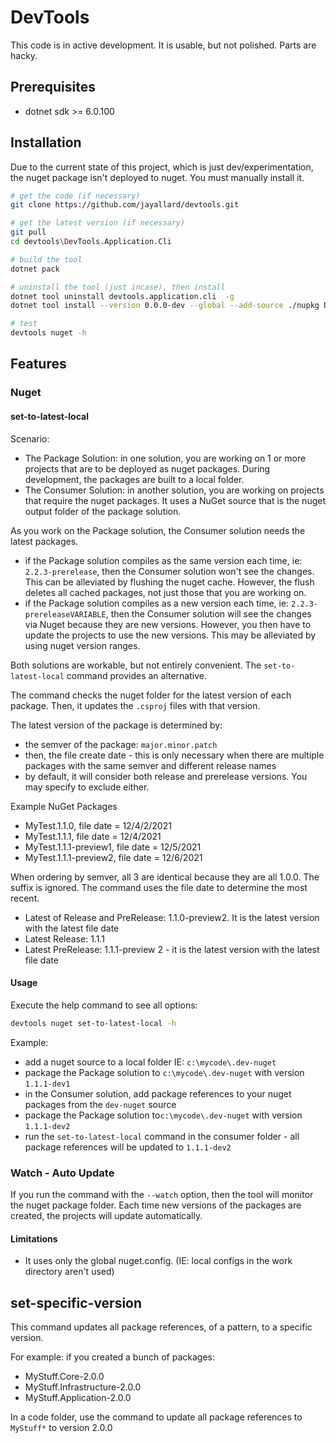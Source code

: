 # DevTools

This code is in active development. It is usable, but not polished. Parts are hacky.

## Prerequisites

- dotnet sdk >= 6.0.100

## Installation

Due to the current state of this project, which is just dev/experimentation, the nuget package isn't deployed to nuget. You must manually install it.

```bash
# get the code (if necessary)
git clone https://github.com/jayallard/devtools.git

# get the latest version (if necessary)
git pull
cd devtools\DevTools.Application.Cli

# build the tool
dotnet pack

# uninstall the tool (just incase), then install
dotnet tool uninstall devtools.application.cli  -g
dotnet tool install --version 0.0.0-dev --global --add-source ./nupkg DevTools.Application.Cli

# test
devtools nuget -h
```

## Features

### Nuget

#### set-to-latest-local

Scenario:

- The Package Solution: in one solution, you are working on 1 or more projects that are to be deployed as nuget packages. During development, the packages are built to a local folder.
- The Consumer Solution: in another solution, you are working on projects that require the nuget packages. It uses a NuGet source that is the nuget output folder of the package solution.

As you work on the Package solution, the Consumer solution needs the latest packages.

- if the Package solution compiles as the same version each time, ie: `2.2.3-prerelease`, then the Consumer solution won't see the changes. This can be alleviated by flushing the nuget cache. However, the flush deletes all cached packages, not just those that you are working on.
- if the Package solution compiles as a new version each time, ie: `2.2.3-prereleaseVARIABLE`, then the Consumer solution will see the changes via Nuget because they are new versions. However, you then have to update the projects to use the new versions. This may be alleviated by using nuget version ranges.

Both solutions are workable, but not entirely convenient. The `set-to-latest-local` command provides an alternative.

The command checks the nuget folder for the latest version of each package. Then, it updates the `.csproj` files with that version.

The latest version of the package is determined by:

- the semver of the package: `major.minor.patch`
- then, the file create date - this is only necessary when there are multiple packages with the same semver and different release names
- by default, it will consider both release and prerelease versions. You may specify to exclude either.

Example NuGet Packages

- MyTest.1.1.0, file date = 12/4/2/2021
- MyTest.1.1.1, file date = 12/4/2021
- MyTest.1.1.1-preview1, file date = 12/5/2021
- MyTest.1.1.1-preview2, file date = 12/6/2021

When ordering by semver, all 3 are identical because they are all 1.0.0. The suffix is ignored. The command uses the file date to determine the most recent.

- Latest of Release and PreRelease: 1.1.0-preview2. It is the latest version with the latest file date
- Latest Release: 1.1.1
- Latest PreRelease: 1.1.1-preview 2 - it is the latest version with the latest file date

#### Usage

Execute the help command to see all options:

```bash
devtools nuget set-to-latest-local -h
```

Example:

- add a nuget source to a local folder IE: `c:\mycode\.dev-nuget`
- package the Package solution to `c:\mycode\.dev-nuget` with version `1.1.1-dev1`
- in the Consumer solution, add package references to your nuget packages from the `dev-nuget` source
- package the Package solution to`c:\mycode\.dev-nuget` with version `1.1.1-dev2`
- run the `set-to-latest-local` command in the consumer folder - all package references will be updated to `1.1.1-dev2`

### Watch - Auto Update

If you run the command with the `--watch` option, then the tool will monitor the nuget package folder. Each time new versions of the packages are created, the projects will update automatically.

#### Limitations

- It uses only the global nuget.config. (IE: local configs in the work directory aren't used)

## set-specific-version

This command updates all package references, of a pattern, to a specific version.

For example: if you created a bunch of packages:

- MyStuff.Core-2.0.0
- MyStuff.Infrastructure-2.0.0
- MyStuff.Application-2.0.0

In a code folder, use the command to update all package references to `MyStuff*` to version 2.0.0
